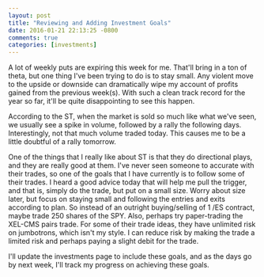 ```yaml
---
layout: post
title: "Reviewing and Adding Investment Goals"
date: 2016-01-21 22:13:25 -0800
comments: true
categories: [investments]
---
```


A lot of weekly puts are expiring this week for me. That'll bring in a ton of theta, but one thing I've been trying to do is to stay small. Any violent move to the upside or downside can dramatically wipe my account of profits gained from the previous week(s). With such a clean track record for the year so far, it'll be quite disappointing to see this happen. 

According to the ST, when the market is sold so much like what we've seen, we usually see a spike in volume, followed by a rally the following days. Interestingly, not that much volume traded today. This causes me to be a little doubtful of a rally tomorrow.

One of the things that I really like about ST is that they do directional plays, and they are really good at them. I've never seen someone to accurate with their trades, so one of the goals that I have currently is to follow some of their trades. I heard a good advice today that will help me pull the trigger, and that is, simply do the trade, but put on a small size. Worry about size later, but focus on staying small and following the entries and exits according to plan. So instead of an outright buying/selling of 1 /ES contract, maybe trade 250 shares of the SPY. Also, perhaps try paper-trading the XEL-CMS pairs trade. For some of their trade ideas, they have unlimited risk on jumbotrons, which isn't my style. I can reduce risk by making the trade a limited risk and perhaps paying a slight debit for the trade.

I'll update the investments page to include these goals, and as the days go by next week, I'll track my progress on achieving these goals.